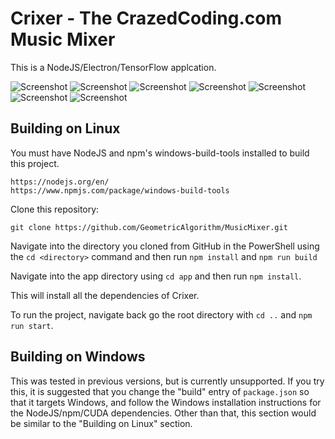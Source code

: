 # Crixer - The CrazedCoding.com Music Mixer

This is a NodeJS/Electron/TensorFlow applcation.

![Screenshot](/screenshots/Load.png)
![Screenshot](/screenshots/Train.png)
![Screenshot](/screenshots/Train2.png)
![Screenshot](/screenshots/Train3.png)
![Screenshot](/screenshots/Train4.png)
![Screenshot](/screenshots/Train5.png)
![Screenshot](/screenshots/Mix.png)

## Building on Linux

You must have NodeJS and npm's windows-build-tools installed to build this project.

```
https://nodejs.org/en/
https://www.npmjs.com/package/windows-build-tools
```

Clone this repository:

```
git clone https://github.com/GeometricAlgorithm/MusicMixer.git
```

Navigate into the directory you cloned from GitHub in the PowerShell using the `cd <directory>` command and then run `npm install` and `npm run build`

Navigate into the app directory using `cd app` and then run `npm install`.

This will install all the dependencies of Crixer.

To run the project, navigate back go the root directory with `cd ..` and `npm run start`.

## Building on Windows

This was tested in previous versions, but is currently unsupported. If you try this, it is suggested that you change the "build" entry of `package.json` so that it targets Windows, and follow the Windows installation instructions for the NodeJS/npm/CUDA dependencies. Other than that, this section would be similar to the "Building on Linux" section.